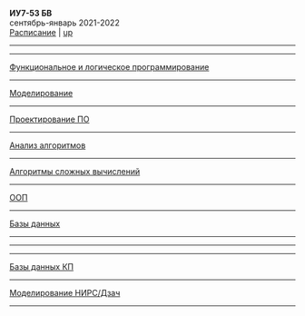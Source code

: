 **ИУ7-53 БВ** \
сентябрь-январь 2021-2022 \
[Расписание](https://www.isot.bmstu.ru/a0x/documents/2edu/shedules/2021/%d0%98%d0%a37-33%d0%91%d0%92,34%d0%91%d0%92,53%d0%91%d0%92,54%d0%91%d0%92_%d0%be%d1%81%d0%b5%d0%bd%d1%8c%202021.pdf) | [up](https://github.com/dKosarevsky/iu7/blob/master/README.md)
____________________________________
____________________________________
[Функциональное и логическое программирование](7sem/falp.md)
____________________________________
[Моделирование](7sem/modeling.md) 
____________________________________
[Проектирование ПО](7sem/software_design.md) 
____________________________________
[Анализ алгоритмов](7sem/algorithms_analysis.md) 
____________________________________
[Алгоритмы сложных вычислений](7sem/complex_computation_algorithms.md) 
____________________________________
[ООП](7sem/oop.md) 
____________________________________
[Базы данных](7sem/db.md) 
____________________________________

____________________________________
____________________________________
[Базы данных КП](7sem/db_cp.md) 
____________________________________
[Моделирование НИРС/Дзач](7sem/modeling_nirs.md) 
____________________________________
